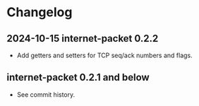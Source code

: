 # Changelog

## 2024-10-15 internet-packet 0.2.2

 - Add getters and setters for TCP seq/ack numbers and flags.

## internet-packet 0.2.1 and below

 - See commit history.